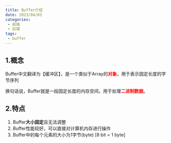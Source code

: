 ```yaml
---
title: Buffer介绍
date: 2023/04/03
categories:
 - 前端
 - 后端
tags:
 - buffer
---
```


## 1.概念

Buffer中文翻译为【缓冲区】，是一个类似于Array的<strong style="color:red">对象</strong>，用于表示固定长度的字节序列

换句话说，Buffer就是一段固定长度的内存空间，用于处理<strong style="color:red">二进制数据</strong>。

## 2.特点

1. Buffer**大小固定**且无法调整
2. Buffer性能较好，可以直接对计算机内存进行操作
3. Buffer中的每个元素的大小为1字节(byte) [8 bit = 1 byte]
